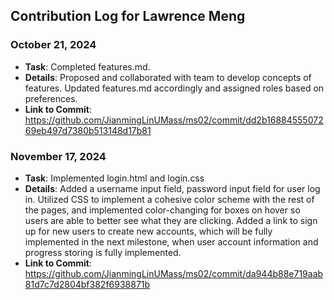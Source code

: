 ## Contribution Log for Lawrence Meng

### October 21, 2024
- **Task**: Completed features.md.
- **Details**: Proposed and collaborated with team to develop concepts of features. Updated features.md accordingly and assigned roles based on preferences. 
- **Link to Commit**:
https://github.com/JianmingLinUMass/ms02/commit/dd2b1688455507269eb497d7380b513148d17b81


### November 17, 2024
- **Task**: Implemented login.html and login.css
- **Details**: Added a username input field, password input field for user log in. Utilized CSS to implement a cohesive color scheme with the rest of the pages, and implemented color-changing for boxes on hover so users are able to better see what they are clicking. Added a link to sign up for new users to create new accounts, which will be fully implemented in the next milestone, when user account information and progress storing is fully implemented. 
- **Link to Commit**: 
https://github.com/JianmingLinUMass/ms02/commit/da944b88e719aab81d7c7d2804bf382f6938871b 